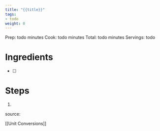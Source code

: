 ```yaml
---
title: "{{title}}"
tags:
- todo
weight: 0
---
```

Prep: todo minutes
Cook: todo minutes
Total: todo minutes
Servings: todo

# Ingredients
- [ ] 

# Steps
1. 


source: 

[[Unit Conversions]]